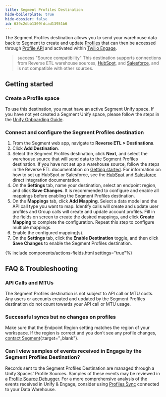 ```yaml
---
title: Segment Profiles Destination
hide-boilerplate: true
hide-dossier: false
id: 639c2dbb1309fdcad13951b6
---
```

The Segment Profiles destination allows you to send your warehouse data back to Segment to create and update [Profiles](/docs/unify/) that can then be accessed through [Profile API](/docs/profiles/profile-api/) and activated within [Twilio Engage](/docs/engage). 

> success "Source compatibility"
> This destination supports connections from Reverse ETL warehouse sources, [HubSpot](/docs/connections/destinations/catalog/actions-segment-profiles/hubspot-source), and [Salesforce](/docs/connections/destinations/catalog/actions-segment-profiles/salesforce-source), and is not compatible with other sources.

## Getting started

### Create a Profile space

To use this destination, you must have an active Segment Unify space. If you have not yet created a Segment Unify space, please follow the steps in the [Unify Onboarding Guide](/docs/profiles/quickstart/).

### Connect and configure the Segment Profiles destination

1. From the Segment web app, navigate to **Reverse ETL > Destinations**.
2. Click **Add Destination**.
3. Select the Segment Profiles destination, click **Next**, and select the warehouse source that will send data to the Segment Profiles destination. If you have not set up a warehouse source, follow the steps in the Reverse ETL documentation on [Getting started](/docs/reverse-etl/#getting-started). For information on how to set up HubSpot or Salesforce, see the [HubSpot](/docs/connections/destinations/catalog/actions-segment-profiles/hubspot-source) and [Salesforce](/docs/connections/destinations/catalog/actions-segment-profiles/salesforce-source) direct integration documentation. 
4. On the **Settings** tab, name your destination, select an endpoint region, and click **Save Changes**. It is recommended to configure and enable all mappings before enabling the Segment Profiles destination.
5. On the **Mappings** tab, click **Add Mapping**. Select a data model and the API call type you want to map. Identify calls will create and update user profiles and Group calls will create and update account profiles. Fill in the fields on screen to create the desired mappings, and click **Create Mapping** to complete the configuration. Repeat this step to configure multiple mappings. 
6. Enable the configured mapping(s).
7. On the **Settings** tab, click the **Enable Destination** toggle, and then click **Save Changes** to enable the Segment Profiles destination.

{% include components/actions-fields.html settings="true"%}

## FAQ & Troubleshooting

### API Calls and MTUs
The Segment Profiles destination is not subject to API call or MTU costs. Any users or accounts created and updated by the Segment Profiles destination do not count towards your API call or MTU usage.

### Successful syncs but no changes on profiles
Make sure that the Endpoint Region setting matches the region of your workspace. If the region is correct and you don't see any profile changes, [contact Segment](https://segment.com/help/contact/){:target="_blank"}.

### Can I view samples of events received in Engage by the Segment Profiles Destination?

Records sent to the Segment Profiles Destination are managed through a Unify Spaces' Profile Sources. Samples of these events may be reviewed in a [Profile Source Debugger](/docs/unify/debugger/). For a more comprehensive analysis of the events received in Unify & Engage, consider using [Profiles Sync](/docs/unify/profiles-sync/overview/) connected to your Data Warehouse.
